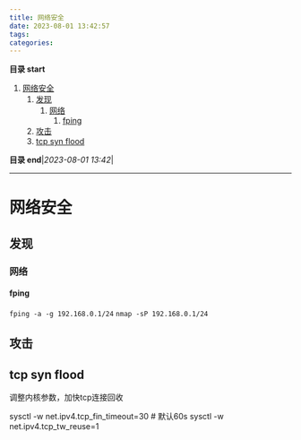 ```yaml
---
title: 网络安全
date: 2023-08-01 13:42:57
tags: 
categories: 
---
```


**目录 start**

1. [网络安全](#网络安全)
    1. [发现](#发现)
        1. [网络](#网络)
            1. [fping](#fping)
    1. [攻击](#攻击)
    1. [tcp syn flood](#tcp-syn-flood)

**目录 end**|_2023-08-01 13:42_|
****************************************

# 网络安全
## 发现
### 网络
#### fping

`fping -a -g 192.168.0.1/24`
`nmap -sP 192.168.0.1/24`

## 攻击

## tcp syn flood 
调整内核参数，加快tcp连接回收

sysctl -w net.ipv4.tcp_fin_timeout=30 # 默认60s
sysctl -w net.ipv4.tcp_tw_reuse=1

